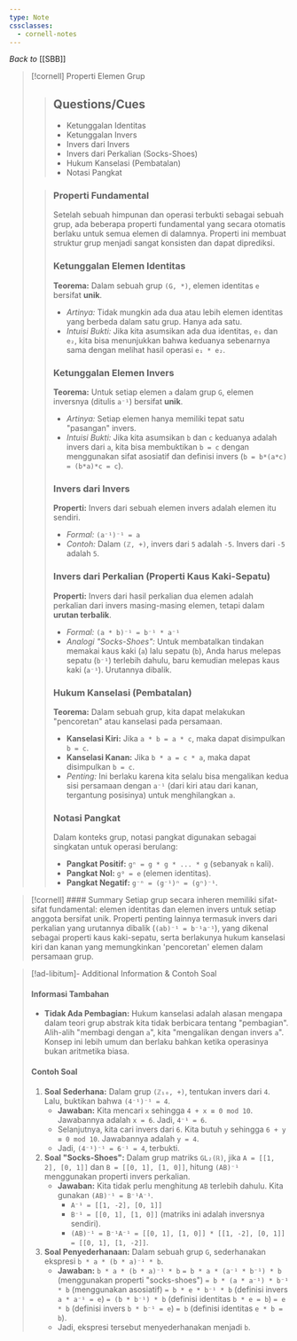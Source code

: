 ```yaml
---
type: Note
cssclasses:
  - cornell-notes
---
```

_Back to_ [[SBB]]
> [!cornell] Properti Elemen Grup
> 
> > ## Questions/Cues
> > 
> > - Ketunggalan Identitas
> > - Ketunggalan Invers
> > - Invers dari Invers
> > - Invers dari Perkalian (Socks-Shoes)
> > - Hukum Kanselasi (Pembatalan)
> > - Notasi Pangkat
> 
> > ### Properti Fundamental
> > 
> > Setelah sebuah himpunan dan operasi terbukti sebagai sebuah grup, ada beberapa properti fundamental yang secara otomatis berlaku untuk semua elemen di dalamnya. Properti ini membuat struktur grup menjadi sangat konsisten dan dapat diprediksi.
> > 
> > ### Ketunggalan Elemen Identitas
> > 
> > **Teorema:** Dalam sebuah grup `(G, *)`, elemen identitas `e` bersifat **unik**.
> > 
> > - _Artinya:_ Tidak mungkin ada dua atau lebih elemen identitas yang berbeda dalam satu grup. Hanya ada satu.
> > - _Intuisi Bukti:_ Jika kita asumsikan ada dua identitas, `e₁` dan `e₂`, kita bisa menunjukkan bahwa keduanya sebenarnya sama dengan melihat hasil operasi `e₁ * e₂`.
> > 
> > ### Ketunggalan Elemen Invers
> > 
> > **Teorema:** Untuk setiap elemen `a` dalam grup `G`, elemen inversnya (ditulis `a⁻¹`) bersifat **unik**.
> > 
> > - _Artinya:_ Setiap elemen hanya memiliki tepat satu "pasangan" invers.
> > - _Intuisi Bukti:_ Jika kita asumsikan `b` dan `c` keduanya adalah invers dari `a`, kita bisa membuktikan `b = c` dengan menggunakan sifat asosiatif dan definisi invers (`b = b*(a*c) = (b*a)*c = c`).
> > 
> > ### Invers dari Invers
> > 
> > **Properti:** Invers dari sebuah elemen invers adalah elemen itu sendiri.
> > 
> > - _Formal:_ `(a⁻¹)⁻¹ = a`
> > - _Contoh:_ Dalam `(ℤ, +)`, invers dari `5` adalah `-5`. Invers dari `-5` adalah `5`.
> > 
> > ### Invers dari Perkalian (Properti Kaus Kaki-Sepatu)
> > 
> > **Properti:** Invers dari hasil perkalian dua elemen adalah perkalian dari invers masing-masing elemen, tetapi dalam **urutan terbalik**.
> > 
> > - _Formal:_ `(a * b)⁻¹ = b⁻¹ * a⁻¹`
> > - _Analogi "Socks-Shoes":_ Untuk membatalkan tindakan memakai kaus kaki (`a`) lalu sepatu (`b`), Anda harus melepas sepatu (`b⁻¹`) terlebih dahulu, baru kemudian melepas kaus kaki (`a⁻¹`). Urutannya dibalik.
> > 
> > ### Hukum Kanselasi (Pembatalan)
> > 
> > **Teorema:** Dalam sebuah grup, kita dapat melakukan "pencoretan" atau kanselasi pada persamaan.
> > 
> > - **Kanselasi Kiri:** Jika `a * b = a * c`, maka dapat disimpulkan `b = c`.
> > - **Kanselasi Kanan:** Jika `b * a = c * a`, maka dapat disimpulkan `b = c`.
> > - _Penting:_ Ini berlaku karena kita selalu bisa mengalikan kedua sisi persamaan dengan `a⁻¹` (dari kiri atau dari kanan, tergantung posisinya) untuk menghilangkan `a`.
> > 
> > ### Notasi Pangkat
> > 
> > Dalam konteks grup, notasi pangkat digunakan sebagai singkatan untuk operasi berulang:
> > 
> > - **Pangkat Positif:** `gⁿ = g * g * ... * g` (sebanyak `n` kali).
> > - **Pangkat Nol:** `g⁰ = e` (elemen identitas).
> > - **Pangkat Negatif:** `g⁻ⁿ = (g⁻¹)ⁿ = (gⁿ)⁻¹`.

> [!cornell] #### Summary
> Setiap grup secara inheren memiliki sifat-sifat fundamental: elemen identitas dan elemen invers untuk setiap anggota bersifat unik. Properti penting lainnya termasuk invers dari perkalian yang urutannya dibalik (`(ab)⁻¹ = b⁻¹a⁻¹`), yang dikenal sebagai properti kaus kaki-sepatu, serta berlakunya hukum kanselasi kiri dan kanan yang memungkinkan 'pencoretan' elemen dalam persamaan grup.

> [!ad-libitum]- Additional Information & Contoh Soal
> 
> #### Informasi Tambahan
> 
> - **Tidak Ada Pembagian:** Hukum kanselasi adalah alasan mengapa dalam teori grup abstrak kita tidak berbicara tentang "pembagian". Alih-alih "membagi dengan `a`", kita "mengalikan dengan invers `a`". Konsep ini lebih umum dan berlaku bahkan ketika operasinya bukan aritmetika biasa.
> 
> #### Contoh Soal
> 
> 1. **Soal Sederhana:** Dalam grup `(ℤ₁₀, +)`, tentukan invers dari `4`. Lalu, buktikan bahwa `(4⁻¹)⁻¹ = 4`.
>     - **Jawaban:** Kita mencari `x` sehingga `4 + x ≡ 0 mod 10`. Jawabannya adalah `x = 6`. Jadi, `4⁻¹ = 6`.
>     - Selanjutnya, kita cari invers dari `6`. Kita butuh `y` sehingga `6 + y ≡ 0 mod 10`. Jawabannya adalah `y = 4`.
>     - Jadi, `(4⁻¹)⁻¹ = 6⁻¹ = 4`, terbukti.
> 2. **Soal "Socks-Shoes":** Dalam grup matriks `GL₂(ℝ)`, jika `A = [[1, 2], [0, 1]]` dan `B = [[0, 1], [1, 0]]`, hitung `(AB)⁻¹` menggunakan properti invers perkalian.
>     - **Jawaban:** Kita tidak perlu menghitung `AB` terlebih dahulu. Kita gunakan `(AB)⁻¹ = B⁻¹A⁻¹`.
>         - `A⁻¹ = [[1, -2], [0, 1]]`
>         - `B⁻¹ = [[0, 1], [1, 0]]` (matriks ini adalah inversnya sendiri).
>         - `(AB)⁻¹ = B⁻¹A⁻¹ = [[0, 1], [1, 0]] * [[1, -2], [0, 1]] = [[0, 1], [1, -2]]`.
> 3. **Soal Penyederhanaan:** Dalam sebuah grup `G`, sederhanakan ekspresi `b * a * (b * a)⁻¹ * b`.
>     - **Jawaban:** `b * a * (b * a)⁻¹ * b` `= b * a * (a⁻¹ * b⁻¹) * b` (menggunakan properti "socks-shoes") `= b * (a * a⁻¹) * b⁻¹ * b` (menggunakan asosiatif) `= b * e * b⁻¹ * b` (definisi invers `a * a⁻¹ = e`) `= (b * b⁻¹) * b` (definisi identitas `b * e = b`) `= e * b` (definisi invers `b * b⁻¹ = e`) `= b` (definisi identitas `e * b = b`).
>     - Jadi, ekspresi tersebut menyederhanakan menjadi `b`.